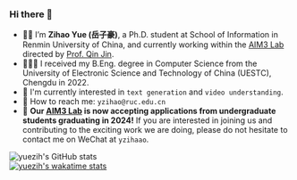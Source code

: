 ### Hi there 👋

- 🥷🏻 I’m **Zihao Yue (岳子豪)**, a Ph.D. student at School of Information in Renmin University of China, and currently working within the [AIM3 Lab](http://www.ruc-aim3.com) directed by [Prof. Qin Jin](http://www.jin-qin.com).
- 👨🏻‍🎓 I received my B.Eng. degree in Computer Science from the University of Electronic Science and Technology of China (UESTC), Chengdu in 2022.
- 🔭 I'm currently interested in `text generation` and `video understanding`.
- 💌 How to reach me: `yzihao@ruc.edu.cn`
- 🎉 **Our [AIM3 Lab](https://www.ruc-aim3.com) is now accepting applications from undergraduate students graduating in 2024!** If you are interested in joining us and contributing to the exciting work we are doing, please do not hesitate to contact me on WeChat at `yzihaao`.

![yuezih's GitHub stats](https://github-readme-stats.vercel.app/api?username=yuezih&show_icons=true&theme=vue&count_private=true&hide=prs)  
[![yuezih's wakatime stats](https://github-readme-stats.vercel.app/api/wakatime?username=yuezih&langs_count=6&theme=buefy)](https://github.com/yuezih/github-readme-stats)
